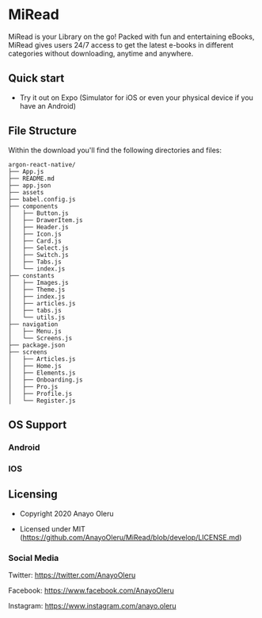 # MiRead

MiRead is your Library on the go! Packed with fun and entertaining eBooks, MiRead gives users 24/7 access to get the latest e-books in different categories without downloading, anytime and anywhere.

## Quick start
- Try it out on Expo (Simulator for iOS or even your physical device if you have an Android)


## File Structure
Within the download you'll find the following directories and files:

```
argon-react-native/
├── App.js
├── README.md
├── app.json
├── assets
├── babel.config.js
├── components
│   ├── Button.js
│   ├── DrawerItem.js
│   ├── Header.js
│   ├── Icon.js
│   ├── Card.js
│   ├── Select.js
│   ├── Switch.js
│   ├── Tabs.js
│   └── index.js
├── constants
│   ├── Images.js
│   ├── Theme.js
│   ├── index.js
│   ├── articles.js
│   ├── tabs.js
│   └── utils.js
├── navigation
│   ├── Menu.js
│   └── Screens.js
├── package.json
├── screens
│   ├── Articles.js
│   ├── Home.js
│   ├── Elements.js
│   ├── Onboarding.js
│   ├── Pro.js
│   ├── Profile.js
│   └── Register.js

```


## OS Support

### Android
### IOS




## Licensing

- Copyright 2020 Anayo Oleru

- Licensed under MIT (https://github.com/AnayoOleru/MiRead/blob/develop/LICENSE.md)


### Social Media

Twitter: <https://twitter.com/AnayoOleru>

Facebook: <https://www.facebook.com/AnayoOleru>

Instagram: <https://www.instagram.com/anayo.oleru>

